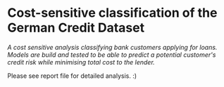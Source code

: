 # Cost-sensitive classification of the German Credit Dataset

*A cost sensitive analysis classifying bank customers applying for loans. Models are build and tested to be able to predict a potential customer's credit risk while minimising total cost to the lender.*

Please see report file for detailed analysis. :)
